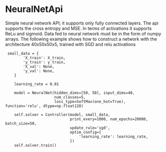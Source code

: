 # NeuralNetApi

Simple neural network API; it supports only fully connected layers. The api supports the cross entropy and MSE.
In terms of activations it supports ReLu and sigmoid. Data fed to neural network must be in the form
of numpy arrays. The following example shows how to construct a network with the architecture 40x50x50x5, trained with SGD
and relu activations

     small_data = {
            'X_train': X_train,
            'y_train': y_train,
            'X_val': None,
            'y_val': None,
        }

        learning_rate = 0.01

        model = NeuralNet(hidden_dims=[50, 50], input_dims=40,
                          num_classes=5,
                          loss_type=SoftMax(one_hot=True), function='relu', dtype=np.float128)

        self.solver = Controller(model, small_data,
                                 print_every=1000, num_epochs=20000, batch_size=50,
                                 update_rule='sgd',
                                 optim_config={
                                     'learning_rate': learning_rate,
                                 })
        self.solver.train()
